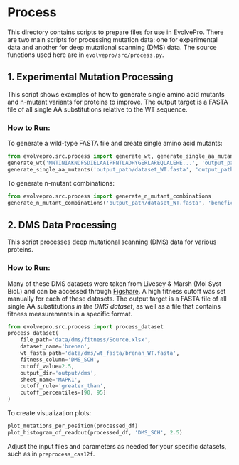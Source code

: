 # Process

This directory contains scripts to prepare files for use in EvolvePro. There are two main scripts for processing mutation data: one for experimental data and another for deep mutational scanning (DMS) data. The source functions used here are in `evolvepro/src/process.py`.

## 1. Experimental Mutation Processing

This script shows examples of how to generate single amino acid mutants and n-mutant variants for proteins to improve. The output target is a FASTA file of all single AA substitutions relative to the WT sequence.

### How to Run:

To generate a wild-type FASTA file and create single amino acid mutants:

```python
from evolvepro.src.process import generate_wt, generate_single_aa_mutants
generate_wt('MNTINIAKNDFSDIELAAIPFNTLADHYGERLAREQLALEHE...', 'output_path', 'dataset_WT.fasta')
generate_single_aa_mutants('output_path/dataset_WT.fasta', 'output_path/dataset.fasta')
```

To generate n-mutant combinations:

```python
from evolvepro.src.process import generate_n_mutant_combinations
generate_n_mutant_combinations('output_path/dataset_WT.fasta', 'beneficial_mutations.xlsx', 3, 'output_path/dataset_3rd.fasta', threshold=1)
```

## 2. DMS Data Processing

This script processes deep mutational scanning (DMS) data for various proteins.

### How to Run:

Many of these DMS datasets were taken from Livesey & Marsh (Mol Syst Biol.) and can be accessed through [Figshare](https://figshare.com/articles/dataset/Raw_variant_effect_predictions_and_DMS_data_for_benchmarking_variant_effect_predictors_/12369359/1?file=22798430). A high fitness cutoff was set manually for each of these datasets. The output target is a FASTA file of all single AA substitutions *in the DMS dataset*, as well as a file that contains fitness measurements in a specific format. 

```python
from evolvepro.src.process import process_dataset
process_dataset(
    file_path='data/dms/fitness/Source.xlsx',
    dataset_name='brenan',
    wt_fasta_path='data/dms/wt_fasta/brenan_WT.fasta',
    fitness_column='DMS_SCH',
    cutoff_value=2.5,
    output_dir='output/dms',
    sheet_name='MAPK1',
    cutoff_rule='greater_than',
    cutoff_percentiles=[90, 95]
)
```

To create visualization plots:

```python
plot_mutations_per_position(processed_df)
plot_histogram_of_readout(processed_df, 'DMS_SCH', 2.5)
```

Adjust the input files and parameters as needed for your specific datasets, such as in `preprocess_cas12f`.